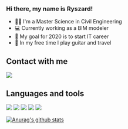 ### Hi there, my name is Ryszard!

* :construction_worker_man: I'm a Master Science in Civil Engineering
* :computer: Currently working as a BIM modeler
* :dart: My goal for 2020 is to start IT career
* :guitar: In my free time I play guitar and travel

## Contact with me

[<img src="https://cdn4.iconfinder.com/data/icons/logos-and-brands/512/122_Facebook_F_logo_logos-48.png"/>](https://www.facebook.com/ryszard.polechonski)

## Languages and tools

<img src="https://cdn4.iconfinder.com/data/icons/flat-brand-logo-2/512/html5-48.png"/>     <img src="https://cdn4.iconfinder.com/data/icons/flat-brand-logo-2/512/css3-48.png"/>     <img src="https://cdn4.iconfinder.com/data/icons/logos-and-brands/512/187_Js_logo_logos-48.png"/>     <img src="https://cdn4.iconfinder.com/data/icons/logos-3/600/React.js_logo-48.png"/>     <img src="https://cdn4.iconfinder.com/data/icons/logos-3/512/mongodb-2-128.png"/>


[![Anurag's github stats](https://github-readme-stats.vercel.app/api?username=RyszardPolechonski)](https://github.com/anuraghazra/github-readme-stats)
<!--
**RyszardPolechonski/RyszardPolechonski** is a ✨ _special_ ✨ repository because its `README.md` (this file) appears on your GitHub profile.

Here are some ideas to get you started:

- 🔭 I’m currently working on ...
- 🌱 I’m currently learning ...
- 👯 I’m looking to collaborate on ...
- 🤔 I’m looking for help with ...
- 💬 Ask me about ...
- 📫 How to reach me: ...
- 😄 Pronouns: ...
- ⚡ Fun fact: ...
-->
 

